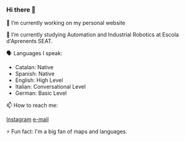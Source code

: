 ### Hi there 👋
<p>🔭 I’m currently working on my personal website</p>
<p>🌱 I’m currently studying Automation and Industrial Robotics at Escola d'Aprenents SEAT.</p>
<p>🗣 Languages I speak:</p>
<ul>
  <li>Catalan: Native</li>
  <li>Spanish: Native</li>
  <li>English: High Level</li>
  <li>Italian: Conversational Level</li>
  <li>German: Basic Level</li>
</ul>
<!--fer grafica per mostrar el nivell de cada llengua-->

<p>📫 How to reach me:</p> 
<a href="www.instagram.com/seergicureero" target="_blank">Instagram</a>
<a href="mailto:sergicurero@gmail.com" target="_blank">e-mail</a>
<p>⚡ Fun fact: I'm a big fan of maps and languages.</p>

<!--
**SeergiCureero/SeergiCureero** is a ✨ _special_ ✨ repository because its `README.md` (this file) appears on your GitHub profile.

Here are some ideas to get you started:

- 🔭 I’m currently working on ...
- 🌱 I’m currently learning ...
- 👯 I’m looking to collaborate on ...
- 🤔 I’m looking for help with ...
- 💬 Ask me about ...
- 📫 How to reach me: ...
- 😄 Pronouns: ...
- ⚡ Fun fact: ...
-->
